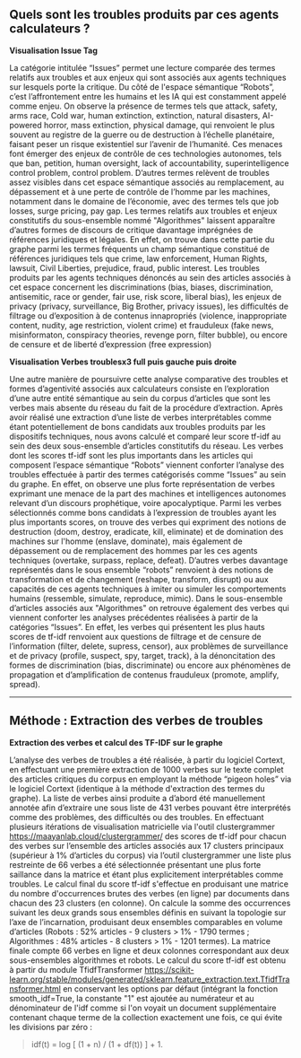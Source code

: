 
## Quels sont les troubles produits par ces agents calculateurs ? 

**Visualisation Issue Tag**

La catégorie intitulée “Issues” permet une lecture comparée des termes relatifs aux troubles et aux enjeux qui sont associés aux agents techniques sur lesquels porte la critique. Du côté de l'espace sémantique “Robots”, c’est l’affrontement entre les humains et les IA qui est constamment appelé comme enjeu. On observe la présence de termes tels que attack, safety, arms race, Cold war, human extinction, extinction, natural disasters, AI-powered horror, mass extinction, physical damage, qui renvoient le plus souvent au registre de la guerre ou de destruction à l’échelle planétaire, faisant peser un risque existentiel sur l’avenir de l’humanité. Ces menaces font émerger des enjeux de contrôle de ces technologies autonomes, tels que ban, petition, human oversight, lack of accountability, superintelligence control problem, control problem. D’autres termes relèvent de troubles assez visibles dans cet espace sémantique associés au remplacement, au dépassement et à une perte de contrôle de l’homme par les machines, notamment dans le domaine de l’économie, avec des termes tels que job losses, surge pricing, pay gap.
Les termes relatifs aux troubles et enjeux constitutifs du sous-ensemble nommé "Algorithmes" laissent apparaître d’autres formes de discours de critique davantage imprégnées de références juridiques et légales. En effet, on trouve dans cette partie du graphe parmi les termes fréquents un champ sémantique constitué de références juridiques tels que crime, law enforcement, Human Rights, lawsuit, Civil Liberties, prejudice, fraud, public interest. Les troubles produits par les agents techniques dénoncés au sein des articles associés à cet espace concernent les discriminations (bias, biases, discrimination, antisemitic, race or gender, fair use, risk score, liberal bias), les enjeux de privacy (privacy, surveillance, Big Brother, privacy issues), les difficultés de filtrage ou d’exposition à de contenus innapropriés (violence, inappropriate content, nudity, age restriction, violent crime) et frauduleux (fake news, misinformaton, conspiracy theories, revenge porn, filter bubble), ou encore de censure et de liberté d’expression (free expression)

**Visualisation Verbes troublesx3 full puis gauche puis droite**

Une autre manière de poursuivre cette analyse comparative des troubles et formes d’agentivité associés aux calculateurs consiste en l’exploration d’une autre entité sémantique au sein du corpus d’articles que sont les verbes mais absente du réseau du fait de la procédure d’extraction. Après avoir réalisé une extraction d’une liste de verbes interprétables comme étant potentiellement de bons candidats aux troubles produits par les dispositifs techniques, nous avons calculé et comparé leur score tf-idf  au sein des deux sous-ensemble d’articles constitutifs du réseau.
Les verbes dont les scores tf-idf sont les plus importants dans les articles qui composent l’espace sémantique “Robots” viennent conforter l’analyse des troubles effectuée à partir des termes catégorisés comme “Issues” au sein du graphe. En effet, on observe une plus forte représentation de verbes exprimant une menace de la part des machines et intelligences autonomes relevant d’un discours prophétique, voire apocalyptique. Parmi les verbes sélectionnés comme bons candidats à l’expression de troubles ayant les plus importants scores, on trouve des verbes qui expriment des notions de destruction (doom, destroy, eradicate, kill, eliminate) et de domination des machines sur l'homme (enslave, dominate), mais également de  dépassement ou de remplacement des hommes par les ces agents techniques (overtake, surpass, replace, defeat). D’autres verbes davantage représentés dans le sous ensemble “robots” renvoient à des notions de transformation et de changement (reshape, transform, disrupt) ou aux capacités de ces agents techniques à imiter ou simuler les comportements humains (ressemble, simulate, reproduce, mimic).
Dans le sous-ensemble d’articles associés aux "Algorithmes" on retrouve également des verbes qui viennent conforter les analyses précédentes réalisées à partir de la catégories “Issues”. En effet, les verbes qui présentent les plus hauts scores de tf-idf renvoient aux questions de filtrage et de censure de l’information (filter, delete, supress, censor), aux problèmes de surveillance et de privacy (profile, suspect, spy, target, track), à la dénoncitation des formes de discrimination (bias, discriminate) ou encore aux phénomènes de propagation et d’amplification de contenus frauduleux (promote, amplify, spread). 

---

## Méthode : Extraction des verbes de troubles 

**Extraction des verbes et calcul des TF-IDF sur le graphe** 

L’analyse des verbes de troubles a été réalisée, à partir du logiciel Cortext, en effectuant une première extraction de 1000 verbes sur le texte complet des articles critiques du corpus en employant la méthode “pigeon holes” via le logiciel Cortext (identique à la méthode d'extraction des termes du graphe).
La liste de verbes ainsi produite a d’abord été manuellement annotée afin d’extraire une sous liste de 431 verbes pouvant être interprétés comme des problèmes, des difficultés ou des troubles. En effectuant plusieurs itérations de visualisation matricielle via l'outil clustergrammer https://maayanlab.cloud/clustergrammer/ des scores de tf-idf pour chacun des verbes sur l’ensemble des articles associés aux 17 clusters principaux (supérieur à 1% d’articles du corpus) via l’outil clustergrammer une liste plus restreinte de 66 verbes a été sélectionnée présentant une plus forte saillance dans la matrice et étant plus explicitement interprétables comme troubles.
Le calcul final du score tf-idf s'effectue en produisant une matrice du nombre d'occurrences brutes des verbes (en ligne) par documents dans chacun des 23 clusters (en colonne). On calcule la somme des occurrences suivant les deux grands sous ensembles définis en suivant la topologie sur l’axe de l’incarnation, produisant deux ensembles comparables en volume d’articles (Robots : 52% articles - 9 clusters > 1% - 1790 termes ; Algorithmes : 48% articles - 8 clusters > 1% - 1201 termes).
La matrice finale compte 66 verbes en ligne et deux colonnes correspondant aux deux sous-ensembles algorithmes et robots. Le calcul du score tf-idf est obtenu à partir du module TfidfTransformer https://scikit-learn.org/stable/modules/generated/sklearn.feature_extraction.text.TfidfTransformer.html en conservant les options par défaut (intégrant la fonction smooth_idf=True, la constante "1" est ajoutée au numérateur et au dénominateur de l'idf comme si l'on voyait un document supplémentaire contenant chaque terme de la collection exactement une fois, ce qui évite les divisions par zéro : 
>idf(t) = log [ (1 + n) / (1 + df(t)) ] + 1.

